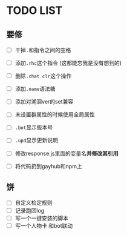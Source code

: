 # TODO LIST

## 要修

- [ ] 干掉`.`和指令之间的空格
- [ ] 添加`.rhc`这个指令 (这都能忘我是没有想到的)
- [ ] 删除`.chat clr`这个操作
- [ ] 添加`.name`语法糖
- [ ] 添加对溯洄ver的set兼容
- [ ] 未设置群属性的时候使用全局属性
- [ ] `.bot`显示版本号
- [ ] `.upd`显示更新说明

- [ ] 修改response.js里面的变量名**并修改其引用**
- [ ] 将代码扔到gayhub和npm上

## 饼

- [ ] 自定义检定规则
- [ ] 记录跑团log
- [ ] 写一个一键安装的脚本
- [ ] 写一个人物卡 和bot联动
